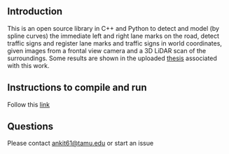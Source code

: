 ## Introduction

This is an open source library in C++ and Python to detect and model (by spline curves) the immediate left and right lane marks on the road, detect traffic signs and register lane marks and traffic signs in world coordinates, given images from a frontal view camera and a 3D LiDAR scan of the surroundings.  Some results are shown in the uploaded [thesis](Thesis.pdf) associated with this work.

## Instructions to compile and run
Follow this [link](https://docs.google.com/document/d/1uUK2KlghsdwMjtY23_JpbfzuyQkcQpRKAetClIWvc_8/edit?usp=sharing)

## Questions

Please contact ankit61@tamu.edu or start an issue
